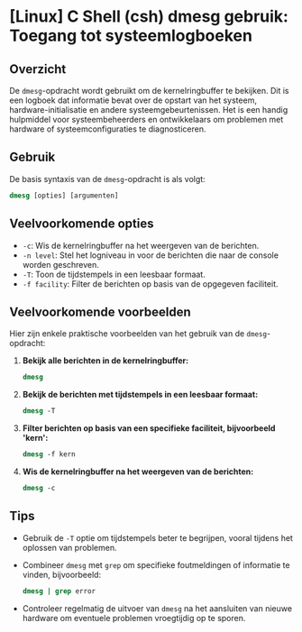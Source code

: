 # [Linux] C Shell (csh) dmesg gebruik: Toegang tot systeemlogboeken

## Overzicht
De `dmesg`-opdracht wordt gebruikt om de kernelringbuffer te bekijken. Dit is een logboek dat informatie bevat over de opstart van het systeem, hardware-initialisatie en andere systeemgebeurtenissen. Het is een handig hulpmiddel voor systeembeheerders en ontwikkelaars om problemen met hardware of systeemconfiguraties te diagnosticeren.

## Gebruik
De basis syntaxis van de `dmesg`-opdracht is als volgt:

```csh
dmesg [opties] [argumenten]
```

## Veelvoorkomende opties
- `-c`: Wis de kernelringbuffer na het weergeven van de berichten.
- `-n level`: Stel het logniveau in voor de berichten die naar de console worden geschreven.
- `-T`: Toon de tijdstempels in een leesbaar formaat.
- `-f facility`: Filter de berichten op basis van de opgegeven faciliteit.

## Veelvoorkomende voorbeelden
Hier zijn enkele praktische voorbeelden van het gebruik van de `dmesg`-opdracht:

1. **Bekijk alle berichten in de kernelringbuffer:**

    ```csh
    dmesg
    ```

2. **Bekijk de berichten met tijdstempels in een leesbaar formaat:**

    ```csh
    dmesg -T
    ```

3. **Filter berichten op basis van een specifieke faciliteit, bijvoorbeeld 'kern':**

    ```csh
    dmesg -f kern
    ```

4. **Wis de kernelringbuffer na het weergeven van de berichten:**

    ```csh
    dmesg -c
    ```

## Tips
- Gebruik de `-T` optie om tijdstempels beter te begrijpen, vooral tijdens het oplossen van problemen.
- Combineer `dmesg` met `grep` om specifieke foutmeldingen of informatie te vinden, bijvoorbeeld:

    ```csh
    dmesg | grep error
    ```

- Controleer regelmatig de uitvoer van `dmesg` na het aansluiten van nieuwe hardware om eventuele problemen vroegtijdig op te sporen.
